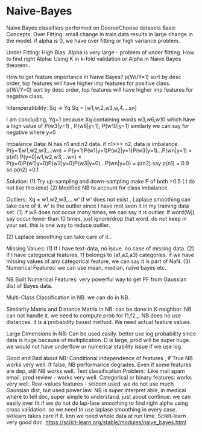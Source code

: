# Naive-Bayes
Naive Bayes classifiers performed on DoonarChoose datasets
Basic Concepts:
Over Fitting:
small change in train data results in large change in the model. if alpha is 0, we have over fitting or high variance problem.

Under Fitting:
High Bias. Alpha is very large - problem of under flitting. How to find right Alpha: Using K in k-fold validation or Alpha in Naive Bayes theorem..

How to get feature importance in Naive Bayes?
p(Wi/Y=1) sort by desc order, top features will have higher imp features for positive class. p(Wi/Y=0) sort by desc order, top features will have higher imp features for negative class.

Intemperatibility:
Sq -> Yq Sq = [w1,w,2,w3,w,4....sn]

I am concluding, Yq=1 because Xq containing words w3,w6,w10 which have a high value of P(w3|y=1) , P(w6|y=1), P(w10|y=1) similarly we can say for negative where y=0

Imbalance Data:
N has n1 and n2 data. if n1>>> n2, data is imbalance. P(y=1|w1,w2,w3,...wn) = P(y=1)P(w1|y=1)P(w2|y=1)P(w3|y=1)...P(wn|y=1) = p(n1) P(y=0|w1,w2,w3,...wn) = P(y=0)P(w1|y=0)P(w2|y=0)P(w3|y=0)...P(wn|y=0) = p(n2) say p(n1) = 0.9 so p(n2) =0.1

Solution:
(1) Try up-sampling and down-sampling make P of both =0.5 ( I do not like this idea) (2) Modified NB to account for class imbalance.

Outliers:
Xq = w1,w2,w3,....w' if w' does not exist , Laplace smoothing can take care of it. w' is the outlier since I have mot seen it in my training data set. (1) if w8 does not occur many times, we can say it is outlier. If word(Wj) say occur fewer than 10 times, just ignore/drop that word. do not keep in your set. this is one way to reduce outlier.

(2) Laplace smoothing can take care of it..

Missing Values:
(1) If I have text-data, no issue. no case of missing data. (2) If I have categorical features, f1 belongs to (a1,a2,a3) categories. if we have missing values of any categorical feature, we can say it is part of NaN. (3) Numerical Features: we can use mean, median, naive bayes etc.

NB Built Numerical Features:
very powerful way to get PF from Gaussian dist of Bayes data.

Multi-Class Classification in NB.
we can do in NB.

Similarity Matrix and Distance Matrix in NB:
can be done in K-neighbor. NB can not handle it. we need to compute prob for f1,f2,,, NB does no use distances. it is a probability based method. We need actual feature values.

Large Dimensions in NB:
Can be used easily. better use log probability since data is huge because of multiplication. D is large, prod will be super huge. we would not have underflow or numerical stability issue if we use log.

Good and Bad about NB:
Conditional independence of features , if True NB works very well. If false, NB performance degrades.
Even if some features are dep, still NB works well. Text classification Problem: :Like mail spam email, prod review - works very well. Categorical or binary features: works very well. Real-values features - seldom used. we do not use much Gaussian dist, but used power law. NB is super interpret able, in medical where to tell doc, super simple to understand. just about continue. we can easily over fit if we do not do lap-lase smoothing to find right alpha using cross validation. so we need to use laplase smoothing in every case. sktlearn takes care if it. knn we need whole data at run time.
Scikit-learn very good doc.
https://scikit-learn.org/stable/modules/naive_bayes.html
